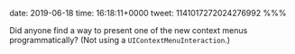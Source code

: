 date: 2019-06-18
time: 16:18:11+0000
tweet: 1141017272024276992
%%%

Did anyone find a way to present one of the new context menus programmatically? (Not using a `UIContextMenuInteraction`.)
